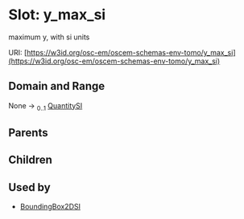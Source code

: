 
# Slot: y_max_si

maximum y, with si units

URI: [https://w3id.org/osc-em/oscem-schemas-env-tomo/y_max_si](https://w3id.org/osc-em/oscem-schemas-env-tomo/y_max_si)


## Domain and Range

None &#8594;  <sub>0..1</sub> [QuantitySI](QuantitySI.md)

## Parents


## Children


## Used by

 * [BoundingBox2DSI](BoundingBox2DSI.md)
